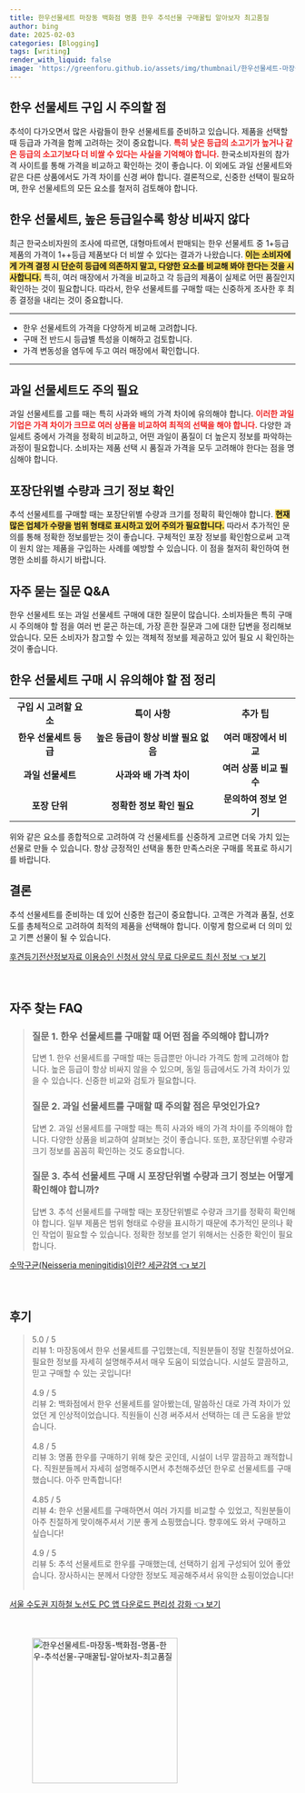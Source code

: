 ```yaml
---
title: 한우선물세트 마장동 백화점 명품 한우 추석선물 구매꿀팁 알아보자 최고품질
author: bing
date: 2025-02-03
categories: [Blogging]
tags: [writing]
render_with_liquid: false
image: 'https://greenforu.github.io/assets/img/thumbnail/한우선물세트-마장동-백화점-명품-한우-추석선물-구매꿀팁-알아보자-최고품질.webp'
---
```



<h2 id='한우_선물세트_구입_주의사항'>한우 선물세트 구입 시 주의할 점</h2>

<p>추석이 다가오면서 많은 사람들이 한우 선물세트를 준비하고 있습니다. 제품을 선택할 때 등급과 가격을 함께 고려하는 것이 중요합니다. <b><span style="color: #ee2323;">특히 낮은 등급의 소고기가 높거나 같은 등급의 소고기보다 더 비쌀 수 있다는 사실을 기억해야 합니다.</span></b> 한국소비자원의 참가격 사이트를 통해 가격을 비교하고 확인하는 것이 좋습니다. 이 외에도 과일 선물세트와 같은 다른 상품에서도 가격 차이를 신경 써야 합니다. 결론적으로, 신중한 선택이 필요하며, 한우 선물세트의 모든 요소를 철저히 검토해야 합니다.</p>

<h2 id='한우_선물세트_등급과_가격_비교'>한우 선물세트, 높은 등급일수록 항상 비싸지 않다</h2>

<p>최근 한국소비자원의 조사에 따르면, 대형마트에서 판매되는 한우 선물세트 중 1+등급 제품의 가격이 1++등급 제품보다 더 비쌀 수 있다는 결과가 나왔습니다. <b><span style="background-color: #ffe066;">이는 소비자에게 가격 결정 시 단순히 등급에 의존하지 말고, 다양한 요소를 비교해 봐야 한다는 것을 시사합니다.</span></b> 특히, 여러 매장에서 가격을 비교하고 각 등급의 제품이 실제로 어떤 품질인지 확인하는 것이 필요합니다. 따라서, 한우 선물세트를 구매할 때는 신중하게 조사한 후 최종 결정을 내리는 것이 중요합니다.</p>

<hr />

<ul>
    <li>한우 선물세트의 가격을 다양하게 비교해 고려합니다.</li>
    <li>구매 전 반드시 등급별 특성을 이해하고 검토합니다.</li>
    <li>가격 변동성을 염두에 두고 여러 매장에서 확인합니다.</li>
</ul>

<hr />

<h2 id='과일_선물세트_구입_유의점'>과일 선물세트도 주의 필요</h2>

<p>과일 선물세트를 고를 때는 특히 사과와 배의 가격 차이에 유의해야 합니다. <b><span style="color: #ee2323;">이러한 과일 기업은 가격 차이가 크므로 여러 상품을 비교하여 최적의 선택을 해야 합니다.</span></b> 다양한 과일세트 중에서 가격을 정확히 비교하고, 어떤 과일이 품질이 더 높은지 정보를 파악하는 과정이 필요합니다. 소비자는 제품 선택 시 품질과 가격을 모두 고려해야 한다는 점을 명심해야 합니다.</p>

<h2 id='포장단위별_정보_확인'>포장단위별 수량과 크기 정보 확인</h2>

<p>추석 선물세트를 구매할 때는 포장단위별 수량과 크기를 정확히 확인해야 합니다. <b><span style="background-color: #ffe066;">현재 많은 업체가 수량을 범위 형태로 표시하고 있어 주의가 필요합니다.</span></b> 따라서 추가적인 문의를 통해 정확한 정보를받는 것이 좋습니다. 구체적인 포장 정보를 확인함으로써 고객이 원치 않는 제품을 구입하는 사례를 예방할 수 있습니다. 이 점을 철저히 확인하여 현명한 소비를 하시기 바랍니다.</p>

<h2 id='자주_묻는_질문'>자주 묻는 질문 Q&A</h2>

<p>한우 선물세트 또는 과일 선물세트 구매에 대한 질문이 많습니다. 소비자들은 특히 구매 시 주의해야 할 점을 여러 번 묻곤 하는데, 가장 흔한 질문과 그에 대한 답변을 정리해보았습니다. 모든 소비자가 참고할 수 있는 객체적 정보를 제공하고 있어 필요 시 확인하는 것이 좋습니다.</p>

<h2 id='한우_선물세트_구입_주의사항_정리'>한우 선물세트 구매 시 유의해야 할 점 정리</h2>

<table>
    <tr>
        <td style="text-align: center; height: 17px;"><b>구입 시 고려할 요소</b></td>
        <td style="text-align: center; height: 17px;"><b>특이 사항</b></td>
        <td style="text-align: center; height: 17px;"><b>추가 팁</b></td>
    </tr>
    <tr>
        <td style="text-align: center; height: 17px;"><b>한우 선물세트 등급</b></td>
        <td style="text-align: center; height: 17px;"><b>높은 등급이 항상 비쌀 필요 없음</b></td>
        <td style="text-align: center; height: 17px;"><b>여러 매장에서 비교</b></td>
    </tr>
    <tr>
        <td style="text-align: center; height: 17px;"><b>과일 선물세트</b></td>
        <td style="text-align: center; height: 17px;"><b>사과와 배 가격 차이</b></td>
        <td style="text-align: center; height: 17px;"><b>여러 상품 비교 필수</b></td>
    </tr>
    <tr>
        <td style="text-align: center; height: 17px;"><b>포장 단위</b></td>
        <td style="text-align: center; height: 17px;"><b>정확한 정보 확인 필요</b></td>
        <td style="text-align: center; height: 17px;"><b>문의하여 정보 얻기</b></td>
    </tr>
</table>

<p>위와 같은 요소를 종합적으로 고려하여 각 선물세트를 신중하게 고르면 더욱 가치 있는 선물로 만들 수 있습니다. 항상 긍정적인 선택을 통한 만족스러운 구매를 목표로 하시기를 바랍니다.</p>

<h2 id='결론'>결론</h2>

<p>추석 선물세트를 준비하는 데 있어 신중한 접근이 중요합니다. 고객은 가격과 품질, 선호도를 총체적으로 고려하여 최적의 제품을 선택해야 합니다. 이렇게 함으로써 더 의미 있고 기쁜 선물이 될 수 있습니다.</p>


<p><a class="click-button" title="후견등기전산정보자료 이용승인 신청서 양식 무료 다운로드 최신 정보" href="https://greenforu.github.io/posts/%ED%9B%84%EA%B2%AC%EB%93%B1%EA%B8%B0%EC%A0%84%EC%82%B0%EC%A0%95%EB%B3%B4%EC%9E%90%EB%A3%8C-%EC%9D%B4%EC%9A%A9%EC%8A%B9%EC%9D%B8-%EC%8B%A0%EC%B2%AD%EC%84%9C-%EC%96%91%EC%8B%9D-%EB%AC%B4%EB%A3%8C-%EB%8B%A4%EC%9A%B4%EB%A1%9C%EB%93%9C-%EC%B5%9C%EC%8B%A0-%EC%A0%95%EB%B3%B4/" rel="dofollow">후견등기전산정보자료 이용승인 신청서 양식 무료 다운로드 최신 정보 👈 보기</a></p><br>
<h2 id='자주_찾는_FAQ'>자주 찾는 FAQ</h2>
<div itemscope="" itemtype="https://schema.org/FAQPage"> 
<blockquote> 
<div itemscope="" itemprop="mainEntity" itemtype="https://schema.org/Question"> 
<h3 itemprop="name">질문 1. 한우 선물세트를 구매할 때 어떤 점을 주의해야 합니까?</h3> 
<div itemscope="" itemprop="acceptedAnswer" itemtype="https://schema.org/Answer"> 
<span itemprop="text"> 
<p>답변 1. 한우 선물세트를 구매할 때는 등급뿐만 아니라 가격도 함께 고려해야 합니다. 높은 등급이 항상 비싸지 않을 수 있으며, 동일 등급에서도 가격 차이가 있을 수 있습니다. 신중한 비교와 검토가 필요합니다.</p> 
</span> 
</div> 
</div> 

<div itemscope="" itemprop="mainEntity" itemtype="https://schema.org/Question"> 
<h3 itemprop="name">질문 2. 과일 선물세트를 구매할 때 주의할 점은 무엇인가요?</h3> 
<div itemscope="" itemprop="acceptedAnswer" itemtype="https://schema.org/Answer"> 
<span itemprop="text"> 
<p>답변 2. 과일 선물세트를 구매할 때는 특히 사과와 배의 가격 차이를 주의해야 합니다. 다양한 상품을 비교하여 살펴보는 것이 좋습니다. 또한, 포장단위별 수량과 크기 정보를 꼼꼼히 확인하는 것도 중요합니다.</p> 
</span> 
</div> 
</div> 

<div itemscope="" itemprop="mainEntity" itemtype="https://schema.org/Question"> 
<h3 itemprop="name">질문 3. 추석 선물세트 구매 시 포장단위별 수량과 크기 정보는 어떻게 확인해야 합니까?</h3> 
<div itemscope="" itemprop="acceptedAnswer" itemtype="https://schema.org/Answer"> 
<span itemprop="text"> 
<p>답변 3. 추석 선물세트를 구매할 때는 포장단위별로 수량과 크기를 정확히 확인해야 합니다. 일부 제품은 범위 형태로 수량을 표시하기 때문에 추가적인 문의나 확인 작업이 필요할 수 있습니다. 정확한 정보를 얻기 위해서는 신중한 확인이 필요합니다.</p> 
</span> 
</div> 
</div> 
</blockquote> 
</div>
<p><a class="click-button" title="수막구균(Neisseria meningitidis)이란? 세균감염" href="https://greenforu.github.io/posts/%EC%88%98%EB%A7%89%EA%B5%AC%EA%B7%A0(Neisseria-meningitidis)%EC%9D%B4%EB%9E%80-%EC%84%B8%EA%B7%A0%EA%B0%90%EC%97%BC/" rel="dofollow">수막구균(Neisseria meningitidis)이란? 세균감염 👈 보기</a></p><br>
<h2 id='후기'>후기</h2>
<div itemscope itemtype="https://schema.org/Product">
  <blockquote>
  <div itemprop="review" itemscope itemtype="https://schema.org/Review">
      <div itemprop="reviewRating" itemscope itemtype="https://schema.org/Rating"> <span itemprop="ratingValue">5.0</span> / <span itemprop="bestRating">5</span> </div>
      <span itemprop="reviewBody">리뷰 1: 마장동에서 한우 선물세트를 구입했는데, 직원분들이 정말 친절하셨어요. 필요한 정보를 자세히 설명해주셔서 매우 도움이 되었습니다. 시설도 깔끔하고, 믿고 구매할 수 있는 곳입니다!</span>
  </div>
  <br>
  <div itemprop="review" itemscope itemtype="https://schema.org/Review">
      <div itemprop="reviewRating" itemscope itemtype="https://schema.org/Rating"> <span itemprop="ratingValue">4.9</span> / <span itemprop="bestRating">5</span> </div>
      <span itemprop="reviewBody">리뷰 2: 백화점에서 한우 선물세트를 알아봤는데, 말씀하신 대로 가격 차이가 있었던 게 인상적이었습니다. 직원들이 신경 써주셔서 선택하는 데 큰 도움을 받았습니다.</span>
  </div>
  <br>
  <div itemprop="review" itemscope itemtype="https://schema.org/Review">
      <div itemprop="reviewRating" itemscope itemtype="https://schema.org/Rating"> <span itemprop="ratingValue">4.8</span> / <span itemprop="bestRating">5</span> </div>
      <span itemprop="reviewBody">리뷰 3: 명품 한우를 구매하기 위해 찾은 곳인데, 시설이 너무 깔끔하고 쾌적합니다. 직원분들께서 자세히 설명해주시면서 추천해주셨던 한우로 선물세트를 구매했습니다. 아주 만족합니다!</span>
  </div>
  <br>
  <div itemprop="review" itemscope itemtype="https://schema.org/Review">
      <div itemprop="reviewRating" itemscope itemtype="https://schema.org/Rating"> <span itemprop="ratingValue">4.85</span> / <span itemprop="bestRating">5</span> </div>
      <span itemprop="reviewBody">리뷰 4: 한우 선물세트를 구매하면서 여러 가지를 비교할 수 있었고, 직원분들이 아주 친절하게 맞이해주셔서 기분 좋게 쇼핑했습니다. 향후에도 와서 구매하고 싶습니다!</span>
  </div>
  <br>
  <div itemprop="review" itemscope itemtype="https://schema.org/Review">
      <div itemprop="reviewRating" itemscope itemtype="https://schema.org/Rating"> <span itemprop="ratingValue">4.9</span> / <span itemprop="bestRating">5</span> </div>
      <span itemprop="reviewBody">리뷰 5: 추석 선물세트로 한우를 구매했는데, 선택하기 쉽게 구성되어 있어 좋았습니다. 장사하시는 분께서 다양한 정보도 제공해주셔서 유익한 쇼핑이었습니다!</span>
  </div>
  <br>
  </blockquote>
</div>
<p><a class="click-button" title="서울 수도권 지하철 노선도 PC 앱 다운로드 편리성 강화" href="https://greenforu.github.io/posts/%EC%84%9C%EC%9A%B8-%EC%88%98%EB%8F%84%EA%B6%8C-%EC%A7%80%ED%95%98%EC%B2%A0-%EB%85%B8%EC%84%A0%EB%8F%84-PC-%EC%95%B1-%EB%8B%A4%EC%9A%B4%EB%A1%9C%EB%93%9C-%ED%8E%B8%EB%A6%AC%EC%84%B1-%EA%B0%95%ED%99%94/" rel="dofollow">서울 수도권 지하철 노선도 PC 앱 다운로드 편리성 강화 👈 보기</a></p><br>
<figure class="image"><img src="https://greenforu.github.io/assets/img/thumbnail/한우선물세트-마장동-백화점-명품-한우-추석선물-구매꿀팁-알아보자-최고품질.webp" alt="한우선물세트-마장동-백화점-명품-한우-추석선물-구매꿀팁-알아보자-최고품질" width="256" height="256"></figure>